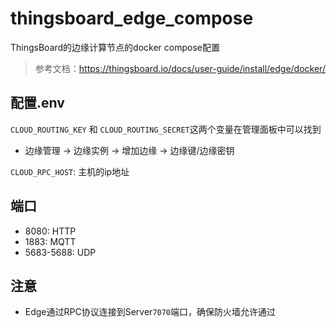 # thingsboard_edge_compose

ThingsBoard的边缘计算节点的docker compose配置
> 参考文档：https://thingsboard.io/docs/user-guide/install/edge/docker/

## 配置.env

`CLOUD_ROUTING_KEY` 和 `CLOUD_ROUTING_SECRET`这两个变量在管理面板中可以找到
- 边缘管理 -> 边缘实例 -> 增加边缘 -> 边缘键/边缘密钥

`CLOUD_RPC_HOST`: 主机的ip地址

## 端口

- 8080: HTTP
- 1883: MQTT
- 5683-5688: UDP

## 注意

- Edge通过RPC协议连接到Server`7070`端口，确保防火墙允许通过